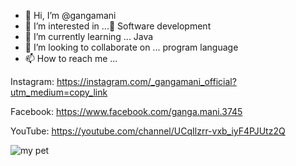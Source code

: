 - 👋 Hi, I’m @gangamani
- 👀 I’m interested in ...🥰 Software development
- 🌱 I’m currently learning ... Java
- 💞️ I’m looking to collaborate on ... program language
- 📫 How to reach me ...

Instagram: https://instagram.com/_gangamani_official?utm_medium=copy_link

Facebook: https://www.facebook.com/ganga.mani.3745

YouTube: https://youtube.com/channel/UCqIlzrr-vxb_iyF4PJUtz2Q

![my pet](https://www.dropbox.com/s/wl7x3gu3lr6ndfm/screenshot_2021-09-30-18-03-44-24_838176579e1a566f42816268a95d4650.jpg?dl=0)

<!---
gangamani2468/gangamani2468 is a ✨ special ✨ repository because its `__Ganga__mani__official.md` (this file) appears on your GitHub profile.
You can click the Preview link to take a look at your changes.
--->
